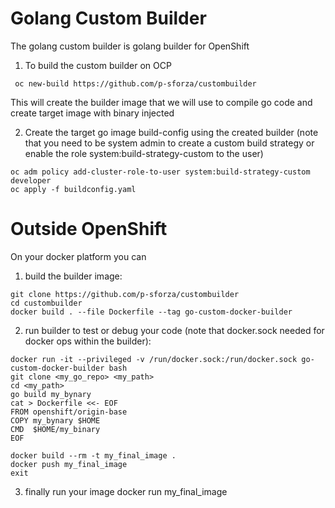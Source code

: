 # Golang Custom Builder
The golang custom builder is golang builder for OpenShift

1. To build the custom builder on OCP
```
 oc new-build https://github.com/p-sforza/custombuilder
```
This will create the builder image that we will use to compile go code and create target image with binary injected

2. Create the target go image build-config using the created builder (note that you need to be system admin to create a custom build strategy or enable the role system:build-strategy-custom to the user)
```
oc adm policy add-cluster-role-to-user system:build-strategy-custom developer
oc apply -f buildconfig.yaml
```

# Outside OpenShift
On your docker platform you can 

1. build the builder image:
```
git clone https://github.com/p-sforza/custombuilder
cd custombuilder
docker build . --file Dockerfile --tag go-custom-docker-builder
```
2. run builder to test or debug your code (note that docker.sock needed for docker ops within the builder):
```
docker run -it --privileged -v /run/docker.sock:/run/docker.sock go-custom-docker-builder bash
git clone <my_go_repo> <my_path>
cd <my_path>
go build my_bynary
cat > Dockerfile <<- EOF
FROM openshift/origin-base 
COPY my_bynary $HOME
CMD  $HOME/my_binary
EOF

docker build --rm -t my_final_image .
docker push my_final_image
exit
```
3. finally run your image
docker run my_final_image

